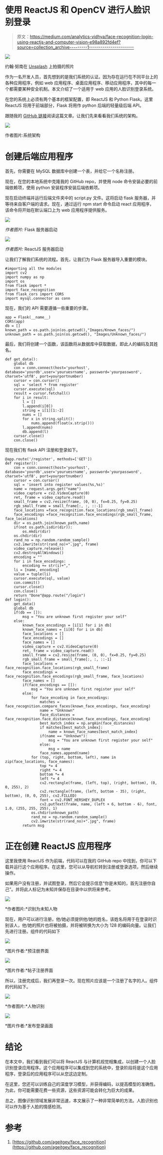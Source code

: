 # 使用 ReactJS 和 OpenCV 进行人脸识别登录

> 原文：<https://medium.com/analytics-vidhya/face-recognition-login-using-reactjs-and-computer-vision-e98a892fd4ef?source=collection_archive---------1----------------------->

![](img/4af86240fb0264a2064bf9c595a73910.png)

约翰·努南在 [Unsplash](https://unsplash.com?utm_source=medium&utm_medium=referral) 上拍摄的照片

作为一名开发人员，首先想到的是我们系统的认证。因为存在运行在不同平台上的各种应用程序，例如 web 应用程序、桌面应用程序、移动应用程序，其中的每一个都需要某种安全机制。本文介绍了一个适用于 web 应用的人脸识别登录系统。

在您的系统上必须有两个基本的框架配置，即 ReactJS 和 Python Flask。这里 ReactJS 将用于前端部分，Flask 将用作 python 后端的轻量级后端 API。

跟随我的 [GitHub 链接](https://github.com/IndianCoder25/Face_recognition_login)阅读这篇文章。让我们先来看看我们系统的架构。

![](img/a333b94fc2bec153046e720814c43e39.png)

作者图片:系统架构

# **创建后端应用程序**

首先，你需要在 MySQL 数据库中创建一个表，并给它一个名称注册。

现在，在您的本地系统中克隆我的 GitHub repo，并使用 node 命令安装必要的前端依赖项，使用 python 安装程序安装后端依赖项。

现在启动终端并运行后端文件夹中的 script.py 文件。这将启动 flask 服务器，并等待来自客户端的请求。现在，通过运行 npm start 命令启动 react 应用程序，该命令将开始在默认端口上为 web 应用程序提供服务。

![](img/ebf8cd0dfdcfdce393050e4f72f341ed.png)

*作者图片:* Flask 服务器启动

![](img/b5732bc0496bea03f33adf24f8e3bfb1.png)

*作者图片:* ReactJS 服务器启动

让我们了解我们系统的流程。首先，让我们为 Flask 服务器导入重要的模块。

```
#importing all the modules
import cv2
import numpy as np
import os
from flask import *
import face_recognition
from flask_cors import CORS
import mysql.connector as conn
```

现在，我们的 API 需要遵循一些重要的步骤。

```
app = Flask(__name__)
CORS(app)
db = []
known_path = os.path.join(os.getcwd(),"Images/Known_faces/")
unknown_path = os.path.join(os.getcwd(), "Images/Unknown_faces/")
```

最后，我们将创建一个函数，该函数将从数据库中获取数据，即此人的编码及其姓名。

```
def get_data():
    global db   
    con = conn.connect(host='yourhost', database='yourdb',user='youruesrname', password='yourpassword', charset='utf8', port=yourportnumber)    
    cursor = con.cursor()
    sql = 'select * from register'
    cursor.execute(sql)
    result = cursor.fetchall()    
    for i in result:        
        l = []        
        l.append(i[0])        
        string = i[1][1:-2]        
        nums = []        
        for x in string.split():
            nums.append(float(x.strip()))        
        l.append(nums)        
        db.append(l)    
    cursor.close()    
    con.close()
```

现在我们有 flask API 注册和登录如下。

```
@app.route('/register', methods=['GET'])
def register():    
    con = conn.connect(host='yourhost', database='yourdb',user='youruesrname', password='yourpassword', charset='utf8', port=yourportnumber)    
    cursor = con.cursor()    
    sql = 'insert into register values(%s,%s)'    
    name = request.args.get("name")    
    video_capture = cv2.VideoCapture(0)    
    ret, frame = video_capture.read()    
    small_frame = cv2.resize(frame, (0, 0), fx=0.25, fy=0.25)
    rgb_small_frame = small_frame[:, :, ::-1]
    face_locations =face_recognition.face_locations(rgb_small_frame)
    face_encodings =face_recognition.face_encodings(rgb_small_frame, face_locations)    
    dir = os.path.join(known_path,name)    
    if(not os.path.isdir(dir)):        
        os.mkdir(dir)    
    os.chdir(dir)     
    rand_no = np.random.random_sample()
    cv2.imwrite(str(rand_no)+".jpg", frame)
    video_capture.release()
    cv2.destroyAllWindows()
    encoding = ""    
    for i in face_encodings:        
        encoding += str(i)+","    
    li = [name, encoding]    
    value = tuple(li)    
    cursor.execute(sql, value)    
    con.commit()    
    cursor.close()    
    con.close()    
    return "Done"@app.route("/login")
def login():    
    get_data()    
    global db    
    if(db == []):
        msg = "You are unknown first register your self"    
    else:        
        known_face_encodings = [i[1] for i in db]
        known_face_names = [i[0] for i in db]
        face_locations = []        
        face_encodings = []        
        face_names = []
        video_capture = cv2.VideoCapture(0)
        ret, frame = video_capture.read()
        small_frame = cv2.resize(frame, (0, 0), fx=0.25, fy=0.25)
        rgb_small_frame = small_frame[:, :, ::-1]
        face_locations = face_recognition.face_locations(rgb_small_frame)     
        face_encodings = face_recognition.face_encodings(rgb_small_frame, face_locations)
        face_names = []        
        if(face_encodings == []):            
            msg = "You are unknown first register your self"
        else:            
            for face_encoding in face_encodings:   
                matches = face_recognition.compare_faces(known_face_encodings, face_encoding)  
                name = "Unknown"                
                face_distances = face_recognition.face_distance(known_face_encodings, face_encoding)
                best_match_index = np.argmin(face_distances)
                if matches[best_match_index]: 
                    name = known_face_names[best_match_index]
                if(name == "Unknown"):                    
                    msg = "You are unknown first register your self"                
                else:                    
                    msg = name             
                face_names.append(name)            
            for (top, right, bottom, left), name in zip(face_locations, face_names):
                top *= 4                
                right *= 4                
                bottom *= 4                
                left *= 4                
                cv2.rectangle(frame, (left, top), (right, bottom), (0, 0, 255), 2)                
                cv2.rectangle(frame, (left, bottom - 35), (right, bottom), (0, 0, 255), cv2.FILLED)                
                font = cv2.FONT_HERSHEY_DUPLEX
                cv2.putText(frame, name, (left + 6, bottom - 6), font, 1.0, (255, 255, 255), 1)            
            os.chdir(unknown_path)            
            rand_no = np.random.random_sample()
            cv2.imwrite(str(rand_no)+".jpg", frame)    
        return msg
```

# 正在创建 ReactJS 应用程序

这里我使用 ReactJS 作为前端，代码可以在我的 GitHub repo 中找到，你可以下载并运行这个应用程序。在这里，您可以从导航栏转到注册或登录选项，然后继续操作。

如果用户没有注册，并试图登录，然后它会提示信息“你是未知的，首先注册你自己”。并将此人标记为未知并保存在目录中以供将来参考。

![](img/54bcc35e2818c539ac0f6bd18fed0df4.png)

*作者图片:*识别为未知人物

现在，用户可以进行注册，他/她必须提供他/她的姓名，该姓名将用于在登录时识别该人，他/她的照片也将被拍摄，并将被转换为大小为 128 的编码向量。让我们先进行注册。<register>组件的代码如下</register>

![](img/4d25a6b58fcc11bd0e617e7c550156df.png)

*图片作者:*预注册界面

![](img/dfd35ed65c9d45a59f6156c425af10a1.png)

*图片作者:*帖子注册界面

所以，注册完成后，我们再登录一次。现在照片应该是一个注册了名字的人。<login>组件的代码如下。</login>

![](img/87a787ef08af571741f99756f5c0d867.png)

*作者图片:*人物识别

![](img/f4745dd9a54783bed63ba62c687cf170.png)

*图片作者:*发布登录画面

# 结论

在本文中，我们看到我们可以将 ReactJS 与计算机视觉相集成，以创建一个人脸识别登录应用程序。这个应用程序可以集成到您的系统中，登录阶段将是这个应用程序，登录后的应用程序可以从您这边定制。

在这里，您还可以训练自己的深度学习模型，并获得编码，以提高模型的准确性。为此，你可能需要花费一些资源，这些资源可能会转化为巨大的成果。

总之，图像识别领域发展非常迅速，本文展示了一种非常简单的方法。人脸识别也可以作为基于人脸的情感检测。

# 参考

1.  [https://github.com/ageitgey/face_recognition](https://github.com/ageitgey/face_recognition)